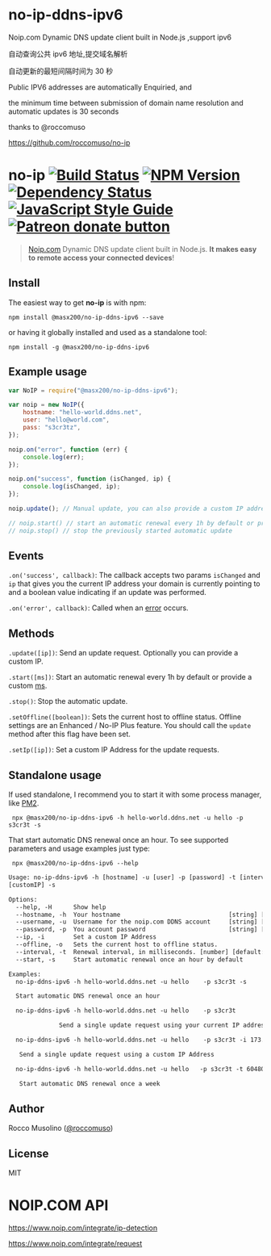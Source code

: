 # no-ip-ddns-ipv6

Noip.com Dynamic DNS update client built in Node.js ,support ipv6

自动查询公共 ipv6 地址,提交域名解析

自动更新的最短间隔时间为 30 秒

Public IPV6 addresses are automatically Enquiried, and

the minimum time between submission of domain name resolution and automatic updates is 30 seconds

thanks to @roccomuso

https://github.com/roccomuso/no-ip

# no-ip [![Build Status](https://travis-ci.org/roccomuso/no-ip.svg?branch=master)](https://travis-ci.org/roccomuso/no-ip) [![NPM Version](https://img.shields.io/npm/v/no-ip.svg)](https://www.npmjs.com/package/no-ip) [![Dependency Status](https://david-dm.org/roccomuso/no-ip.png)](https://david-dm.org/roccomuso/no-ip) [![JavaScript Style Guide](https://img.shields.io/badge/code_style-standard-brightgreen.svg)](https://standardjs.com) <span class="badge-patreon"><a href="https://patreon.com/roccomuso" title="Donate to this project using Patreon"><img src="https://img.shields.io/badge/patreon-donate-yellow.svg" alt="Patreon donate button" /></a></span>

> [Noip.com](https://noip.com) Dynamic DNS update client built in Node.js. **It makes easy to remote access your connected devices**!

## Install

The easiest way to get **no-ip** is with npm:

```shell
npm install @masx200/no-ip-ddns-ipv6 --save
```

or having it globally installed and used as a standalone tool:

```shell
npm install -g @masx200/no-ip-ddns-ipv6
```

## Example usage

```javascript
var NoIP = require("@masx200/no-ip-ddns-ipv6");

var noip = new NoIP({
    hostname: "hello-world.ddns.net",
    user: "hello@world.com",
    pass: "s3cr3tz",
});

noip.on("error", function (err) {
    console.log(err);
});

noip.on("success", function (isChanged, ip) {
    console.log(isChanged, ip);
});

noip.update(); // Manual update, you can also provide a custom IP address

// noip.start() // start an automatic renewal every 1h by default or provide a custom ms.
// noip.stop() // stop the previously started automatic update
```

## Events

`.on('success', callback)`: The callback accepts two params `isChanged` and `ip` that gives you the current IP address your domain is currently pointing to and a boolean value indicating if an update was performed.

`.on('error', callback)`: Called when an [error](https://www.noip.com/integrate/response) occurs.

## Methods

`.update([ip])`: Send an update request. Optionally you can provide a custom IP.

`.start([ms])`: Start an automatic renewal every 1h by default or provide a custom [ms](https://github.com/zeit/ms).

`.stop()`: Stop the automatic update.

`.setOffline([boolean])`: Sets the current host to offline status. Offline settings are an Enhanced / No-IP Plus feature. You should call the `update` method after this flag have been set.

`.setIp([ip])`: Set a custom IP Address for the update requests.

## Standalone usage

If used standalone, I recommend you to start it with some process manager, like [PM2](https://github.com/Unitech/pm2).

```shell
 npx @masx200/no-ip-ddns-ipv6 -h hello-world.ddns.net -u hello -p s3cr3t -s
```

That start automatic DNS renewal once an hour.
To see supported parameters and usage examples just type:

```shell
 npx @masx200/no-ip-ddns-ipv6 --help
```

```txt
Usage: no-ip-ddns-ipv6 -h [hostname] -u [user] -p [password] -t [interval(ms)] -i
[customIP] -s

Options:
  --help, -H      Show help                                            [boolean]
  --hostname, -h  Your hostname                              [string] [required]
  --username, -u  Username for the noip.com DDNS account     [string] [required]
  --password, -p  You account password                       [string] [required]
  --ip, -i        Set a custom IP Address                               [string]
  --offline, -o   Sets the current host to offline status.             [boolean]
  --interval, -t  Renewal interval, in milliseconds. [number] [default: 3600000]
  --start, -s     Start automatic renewal once an hour by default      [boolean]

Examples:
  no-ip-ddns-ipv6 -h hello-world.ddns.net -u hello    -p s3cr3t -s

  Start automatic DNS renewal once an hour

  no-ip-ddns-ipv6 -h hello-world.ddns.net -u hello    -p s3cr3t

              Send a single update request using your current IP address

  no-ip-ddns-ipv6 -h hello-world.ddns.net -u hello    -p s3cr3t -i 173.26.2.66

   Send a single update request using a custom IP Address

  no-ip-ddns-ipv6 -h hello-world.ddns.net -u hello   -p s3cr3t -t 604800000 -s

   Start automatic DNS renewal once a week
```

<!-- # Debug

This module makes use of the node [DEBUG](https://github.com/visionmedia/debug) module.
You can enable it setting the `DEBUG` env var to `no-ip` before the app starts:

    $ DEBUG=no-ip -->

## Author

Rocco Musolino ([@roccomuso](https://twitter.com/roccomuso))

## License

MIT

# NOIP.COM API

https://www.noip.com/integrate/ip-detection

https://www.noip.com/integrate/request
